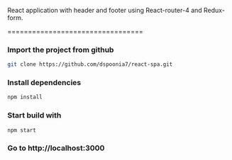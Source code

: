 
React application with header and footer using React-router-4 and Redux-form.

=================================


### Import the project from github

  ```sh
  git clone https://github.com/dspoonia7/react-spa.git
  ```


### Install dependencies

  ```sh
  npm install
  ```


### Start build with

  ```sh
  npm start
  ```


### Go to http://localhost:3000


